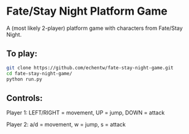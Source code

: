 Fate/Stay Night Platform Game
=============================

A (most likely 2-player) platform game with characters from Fate/Stay Night.

To play:
--------
```bash
git clone https://github.com/echentw/fate-stay-night-game.git
cd fate-stay-night-game/
python run.py
```

Controls:
---------
Player 1: LEFT/RIGHT = movement, UP = jump, DOWN = attack

Player 2: a/d = movement, w = jump, s = attack
